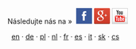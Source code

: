 <div class="pull-center">
Následujte nás na &raquo;&nbsp <a href="https://www.facebook.com/pages/Forexsrovnavaccz/1415896768627764" target="_blank"><img src="assets/img/social/fb.jpg" alt="Facebook" width="32" height="32" /></a>
  <a href="https://plus.google.com/b/102399851706317478440/102399851706317478440/about" target="_blank"><img src="assets/img/social/gplus.png" alt="Google+" width="32" height="32" /></a>
  <a href="https://www.youtube.com/channel/UC7QDVYExySk78S41Gg0Pc6A/feed" target="_blank"><img src="assets/img/social/youtube.png" alt="Youtube" width="32" height="32" /></a>
</div>

<i class="fa fa-language"></i>
 &nbsp; <a href="{{url}}en/bitcoin/">en</a>
 · <a href="{{url}}de/bitcoin/">de</a>
 · <a href="{{url}}pl/bitcoin/">pl</a>
 · <a href="{{url}}nl/bitcoin/">nl</a>
 · <a href="{{url}}fr/bitcoin/">fr</a>
 · <a href="{{url}}es/bitcoin/">es</a>
 · <a href="{{url}}it/bitcoin/">it</a>
 · <a href="{{url}}sk/bitcoin/">sk</a>
 · <a href="{{url}}bitcoin/">cs</a>
